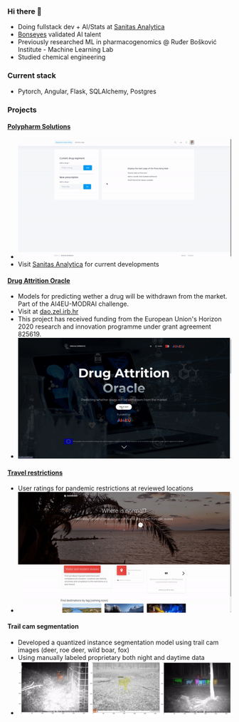 ### Hi there 👋

- Doing fullstack dev + AI/Stats at [Sanitas Analytica](https://www.sanitasanalytica.com/)
- [Bonseyes](https://www.bonseyes.com/) validated AI talent 
- Previously researched ML in pharmacogenomics @ Ruđer Bošković Institute - Machine Learning Lab
- Studied chemical engineering

### Current stack
- Pytorch, Angular, Flask, SQLAlchemy, Postgres

### Projects
#### [Polypharm Solutions](https://www.sanitasanalytica.com/polypharm-solutions)
- ![poly](./polypharm.gif)
- Visit [Sanitas Analytica](https://www.sanitasanalytica.com/) for current developments

#### [Drug Attrition Oracle](https://github.com/dionizijefa/Drug-Attrition-Oracle)
- Models for predicting wether a drug will be withdrawn from the market. Part of the AI4EU-MODRAI challenge.
- Visit at [dao.zel.irb.hr](dao.zel.irb.hr)
- This project has received funding from the European Union's Horizon 2020 research and innovation programme under grant agreement 825619.
- ![dao](./dao.gif)

#### [Travel restrictions](https://www.whereisnormal.com/#/landing)
- User ratings for pandemic restrictions at reviewed locations
- ![restrictions](./restrictions.gif)

#### Trail cam segmentation
- Developed a quantized instance segmentation model using trail cam images (deer, roe deer, wild boar, fox)
- Using manually labeled proprietary both night and daytime data
- ![segmentation](./segmentation.jpg)
